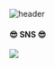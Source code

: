 ![header](https://capsule-render.vercel.app/api?type=waving&color=6799FF&height=300&section=header&text=Inhee&fontSize=90)   
#### 😎 SNS 😎

<a href="instagram.com/yuinheee/"><img src="https://img.shields.io/badge/instagram-E4405F?style=flat-square&logo=instagram&logoColor=white"/></a>
